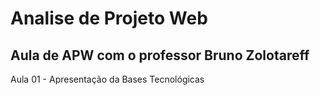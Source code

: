 # Analise de Projeto Web
## Aula de APW com o professor Bruno Zolotareff

Aula 01 - Apresentação da Bases Tecnológicas
